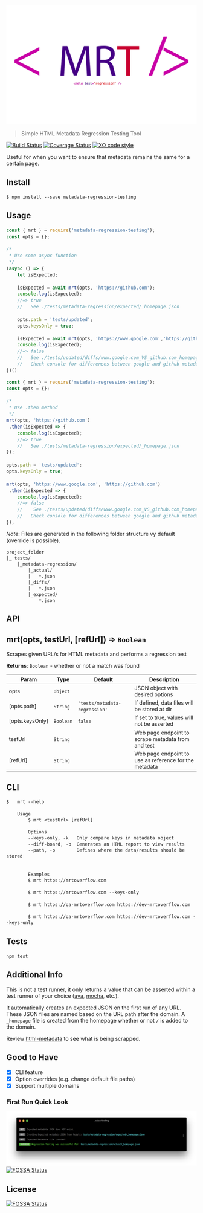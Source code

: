 ![MRT - Metadata Regression Testing](https://raw.githubusercontent.com/dimitriharding/metadata-regression-testing/master/media/logo.png)

> Simple HTML Metadata Regression Testing Tool

[![Build Status](https://travis-ci.org/dimitriharding/metadata-regression-testing.svg?branch=master)](https://travis-ci.org/dimitriharding/metadata-regression-testing)
[![Coverage Status](https://coveralls.io/repos/github/dimitriharding/metadata-regression-testing/badge.svg?branch=master)](https://coveralls.io/github/dimitriharding/metadata-regression-testing?branch=master)
[![XO code style](https://img.shields.io/badge/code_style-XO-5ed9c7.svg)](https://github.com/sindresorhus/xo)


Useful for when you want to ensure that metadata remains the same for a certain page. 


## Install

```
$ npm install --save metadata-regression-testing
```

## Usage

```js
const { mrt } = require('metadata-regression-testing');
const opts = {};

/*
 * Use some async function
 */
(async () => {
    let isExpected;

    isExpected = await mrt(opts, 'https://github.com');
    console.log(isExpected);
    //=> true
    //   See ./tests/metadata-regression/expected/_homepage.json   

    opts.path = 'tests/updated';
    opts.keysOnly = true;
    
    isExpected = await mrt(opts, 'https://www.google.com','https://github.com');
    console.log(isExpected);
    //=> false 
    //   See ./tests/updated/diffs/www.google.com_VS_github.com_homepage.json
    //   Check console for differences between google and github metadata keys (example only)
})()
```

```js
const { mrt } = require('metadata-regression-testing');
const opts = {};

/*
 * Use .then method
 */
mrt(opts, 'https://github.com')
 .then(isExpected => {
    console.log(isExpected);
    //=> true
    //   See ./tests/metadata-regression/expected/_homepage.json
});

opts.path = 'tests/updated';
opts.keysOnly = true;

mrt(opts, 'https://www.google.com', 'https://github.com')
 .then(isExpected => {
    console.log(isExpected);
    //=> false
    //    See ./tests/updated/diffs/www.google.com_VS_github.com_homepage.json
    //   Check console for differences between google and github metadata keys (example only)
});
```

*Note*: Files are generated in the following folder structure vy default (override is possible).
```
project_folder
|_ tests/
    |_metadata-regression/
        |_actual/
        |   *.json
        |_diffs/
        |   *.json
        |_expected/
            *.json
```

## API
<a name="mrt"></a>

## mrt(opts, testUrl, [refUrl]) ⇒ <code>Boolean</code>
Scrapes given URL/s for HTML metadata and performs a regression test

**Returns**: <code>Boolean</code> - whether or not a match was found

| Param | Type | Default | Description |
| --- | --- | --- | --- |
| opts | <code>Object</code> |  | JSON object with desired options |
| [opts.path] | <code>String</code> | <code>&#x27;tests/metadata-regression&#x27;</code> | If defined, data files will be stored at dir |
| [opts.keysOnly] | <code>Boolean</code> | <code>false</code> | If set to true, values will not be asserted |
| testUrl | <code>String</code> |  | Web page endpoint to scrape metadata from and test |
| [refUrl] | <code>String</code> |  | Web page endpoint to use as reference for the metadata |

## CLI
```console
$   mrt --help

    Usage
        $ mrt <testUrl> [refUrl]

        Options
        --keys-only, -k   Only compare keys in metadata object
        --diff-board, -b  Generates an HTML report to view results
        --path, -p        Defines where the data/results should be stored


        Examples
        $ mrt https://mrtoverflow.com
        
        $ mrt https://mrtoverflow.com --keys-only
        
        $ mrt https://qa-mrtoverflow.com https://dev-mrtoverflow.com
        
        $ mrt https://qa-mrtoverflow.com https://dev-mrtoverflow.com --keys-only
```

## Tests

`npm test`

## Additional Info

This is not a test runner, it only returns a value that can be asserted within a test runner of your choice ([ava](https://github.com/avajs/ava), [mocha](https://github.com/mochajs/mocha), etc.). 

It automatically creates an expected JSON on the first run of any URL. These JSON files are named based on the URL path after the domain. A `_homepage` file is created from the homepage whether or not `/` is added to the domain. 

Review [html-metadata](https://github.com/wikimedia/html-metadata) to see what is being scrapped. 

## Good to Have
- [x] CLI feature
- [x] Option overrides (e.g. change default file paths)
- [x] Support multiple domains

### First Run Quick Look
![First Run Terminal Output](https://raw.githubusercontent.com/dimitriharding/metadata-regression-testing/master/media/first_run_mrt.png)
[![FOSSA Status](https://app.fossa.io/api/projects/git%2Bgithub.com%2Fdimitriharding%2Fmetadata-regression-testing.svg?type=shield)](https://app.fossa.io/projects/git%2Bgithub.com%2Fdimitriharding%2Fmetadata-regression-testing?ref=badge_shield)


## License
[![FOSSA Status](https://app.fossa.io/api/projects/git%2Bgithub.com%2Fdimitriharding%2Fmetadata-regression-testing.svg?type=large)](https://app.fossa.io/projects/git%2Bgithub.com%2Fdimitriharding%2Fmetadata-regression-testing?ref=badge_large)